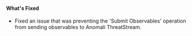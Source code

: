#### What's Fixed
- Fixed an issue that was preventing the 'Submit Observables' operation from sending observables to Anomali ThreatStream.